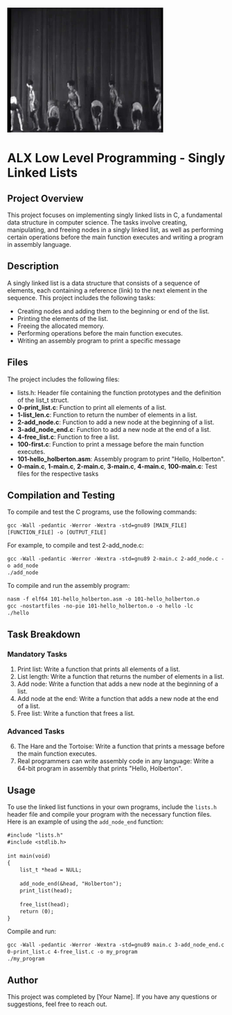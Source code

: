 ![](giphy-3.gif)

# ALX Low Level Programming - Singly Linked Lists

## Project Overview
This project focuses on implementing singly linked lists in C, a fundamental data structure in computer science. The tasks involve creating, manipulating, and freeing nodes in a singly linked list, as well as performing certain operations before the main function executes and writing a program in assembly language.

## Description
A singly linked list is a data structure that consists of a sequence of elements, each containing a reference (link) to the next element in the sequence. This project includes the following tasks:

- Creating nodes and adding them to the beginning or end of the list.
- Printing the elements of the list.
- Freeing the allocated memory.
- Performing operations before the main function executes.
- Writing an assembly program to print a specific message

## Files
The project includes the following files:

- lists.h: Header file containing the function prototypes and the definition of the list_t struct.
- **0-print_list.c**: Function to print all elements of a list.
- **1-list_len.c**: Function to return the number of elements in a list.
- **2-add_node.c**: Function to add a new node at the beginning of a list.
- **3-add_node_end.c**: Function to add a new node at the end of a list.
- **4-free_list.c**: Function to free a list.
- **100-first.c**: Function to print a message before the main function executes.
- **101-hello_holberton.asm**: Assembly program to print "Hello, Holberton".
- **0-main.c**, **1-main.c**, **2-main.c**, **3-main.c**, **4-main.c**, **100-main.c**: Test files for the respective tasks

## Compilation and Testing
To compile and test the C programs, use the following commands:

```
gcc -Wall -pedantic -Werror -Wextra -std=gnu89 [MAIN_FILE] [FUNCTION_FILE] -o [OUTPUT_FILE]
```

For example, to compile and test 2-add_node.c:

```
gcc -Wall -pedantic -Werror -Wextra -std=gnu89 2-main.c 2-add_node.c -o add_node
./add_node

```
To compile and run the assembly program:
```
nasm -f elf64 101-hello_holberton.asm -o 101-hello_holberton.o
gcc -nostartfiles -no-pie 101-hello_holberton.o -o hello -lc
./hello
```

## Task Breakdown
### Mandatory Tasks
1. Print list: Write a function that prints all elements of a list.
2. List length: Write a function that returns the number of elements in a list.
3. Add node: Write a function that adds a new node at the beginning of a list.
4. Add node  at the end: Write a function that adds a new node at the end of a list.
5. Free list: Write a function that frees a list.

### Advanced Tasks
6. The Hare and the Tortoise: Write a function that prints a message before the main function executes.
7. Real programmers can write assembly code in any language: Write a 64-bit program in assembly that prints "Hello, Holberton".

## Usage

To use the linked list functions in your own programs, include the `lists.h` header file and compile your program with the necessary function files. Here is an example of using the `add_node_end` function:

```
#include "lists.h"
#include <stdlib.h>

int main(void)
{
    list_t *head = NULL;

    add_node_end(&head, "Holberton");
    print_list(head);

    free_list(head);
    return (0);
}

```

Compile and run:

```
gcc -Wall -pedantic -Werror -Wextra -std=gnu89 main.c 3-add_node_end.c 0-print_list.c 4-free_list.c -o my_program
./my_program

```

## Author
This project was completed by [Your Name]. If you have any questions or suggestions, feel free to reach out.

